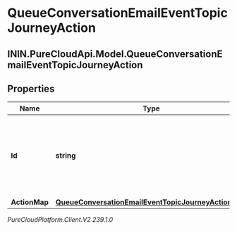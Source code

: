 # QueueConversationEmailEventTopicJourneyAction

## ININ.PureCloudApi.Model.QueueConversationEmailEventTopicJourneyAction

## Properties

|Name | Type | Description | Notes|
|------------ | ------------- | ------------- | -------------|
| **Id** | **string** | The ID of an action from the Journey System (an action is spawned from an actionMap) | [optional] |
| **ActionMap** | [**QueueConversationEmailEventTopicJourneyActionMap**](QueueConversationEmailEventTopicJourneyActionMap) |  | [optional] |



_PureCloudPlatform.Client.V2 239.1.0_
